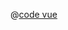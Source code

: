 <ClientOnly>
  <common-code-view name="data-circle" :is-code-view="false"/>
</ClientOnly>

@[code vue](../.vuepress/components/map/data/circle.vue)

